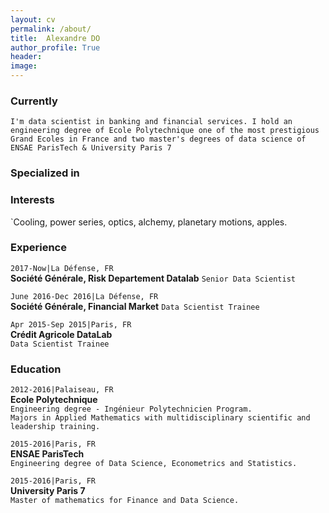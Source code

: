 ```yaml
---
layout: cv
permalink: /about/
title:  Alexandre DO
author_profile: True
header:
image:
---
```



### Currently
    
   `I'm data scientist in banking and financial services. I hold an engineering degree of Ecole Polytechnique one of the most prestigious Grand Ecoles in France and two master's degrees of data science of ENSAE ParisTech & University Paris 7`

### Specialized in



### Interests

`Cooling, power series, optics, alchemy, planetary motions, apples.

### Experience
`2017-Now|La Défense, FR`  
    __Société Générale, Risk Departement Datalab__
        `Senior Data Scientist`  
   
`June 2016-Dec 2016|La Défense, FR`  
    __Société Générale, Financial Market__
        `Data Scientist Trainee`  

`Apr 2015-Sep 2015|Paris, FR`  
    __Crédit Agricole  DataLab__  
        `Data Scientist Trainee`     


### Education

`2012-2016|Palaiseau, FR`  
    __Ecole Polytechnique__  
        `Engineering degree - Ingénieur Polytechnicien Program. `  
        `Majors in Applied Mathematics with multidisciplinary scientific and leadership training.` 

`2015-2016|Paris, FR`  
    __ENSAE ParisTech__  
        `Engineering degree of Data Science, Econometrics and Statistics. `

`2015-2016|Paris, FR `  
    __University Paris 7__  
        `Master of mathematics for Finance and Data Science.`





